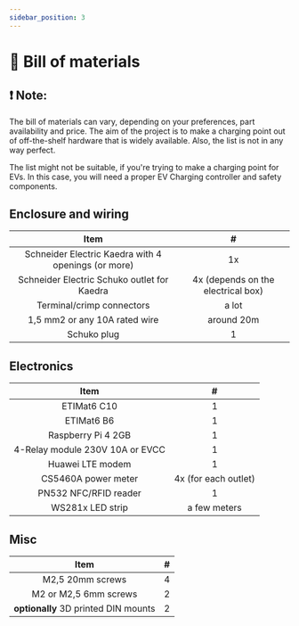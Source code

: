```yaml
---
sidebar_position: 3
---
```


# 📝 Bill of materials

## ❗ Note:

The bill of materials can vary, depending on your preferences, part availability and price. The aim of the project is to
make a charging point out of off-the-shelf hardware that is widely available. Also, the list is not in any way perfect.

The list might not be suitable, if you're trying to make a charging point for EVs. In this case, you will need a proper
EV Charging controller and safety components.

## Enclosure and wiring

|                        Item                         |                 #                  |
|:---------------------------------------------------:|:----------------------------------:|
| Schneider Electric Kaedra with 4 openings (or more) |                 1x                 |
|     Schneider Electric Schuko outlet for Kaedra     | 4x (depends on the electrical box) | 
|              Terminal/crimp connectors              |               a lot                | 
|            1,5 mm2 or any 10A rated wire            |             around 20m             | 
|                     Schuko plug                     |                 1                  |

## Electronics

|              Item               |          #           |
|:-------------------------------:|:--------------------:|
|           ETIMat6 C10           |          1           |
|           ETIMat6 B6            |          1           |
|       Raspberry Pi 4 2GB        |          1           |
| 4-Relay module 230V 10A or EVCC |          1           |
|        Huawei LTE modem         |          1           |
|       CS5460A power meter       | 4x (for each outlet) |
|      PN532 NFC/RFID reader      |          1           |
|        WS281x LED strip         |     a few meters     |

## Misc

|                 Item                 |  #  | 
|:------------------------------------:|:---:|
|           M2,5 20mm screws           |  4  |
|        M2 or M2,5 6mm screws         |  2  |
| __optionally__ 3D printed DIN mounts |  2  | 